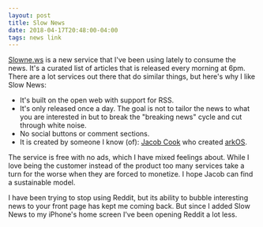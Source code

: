 ```yaml
---
layout: post
title: Slow News
date: 2018-04-17T20:48:00-04:00 
tags: news link
---
```

[Slowne.ws](https://slowne.ws) is a new service that I've been using lately to consume the news. It's a curated list of articles that is released every morning at 6pm. There are a lot services out there that do similar things, but here's why I like Slow News:
- It's built on the open web with support for RSS.
- It's only released once a day. The goal is not to tailor the news to what you are interested in but to break the "breaking news" cycle and cut through white noise.
- No social buttons or comment sections. 
- It is created by someone I know (of): [Jacob Cook](https://peakwinter.net) who created [arkOS](https://github.com/arkOScloud).

The service is free with no ads, which I have mixed feelings about. While I love being the customer instead of the product too many services take a turn for the worse when they are forced to monetize. I hope Jacob can find a sustainable model.

I have been trying to stop using Reddit, but its ability to bubble interesting news to your front page has kept me coming back. But since I added Slow News to my iPhone's home screen I've been opening Reddit a lot less. 
